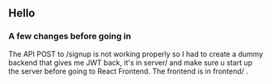 ## Hello

### A few changes before going in   

The API POST to /signup is not working properly so I had to create a dummy backend that gives me JWT back, it's in server/ and make sure u start up the server before going to React Frontend. The frontend is in frontend/ .